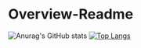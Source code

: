 # Overview-Readme

![Anurag's GitHub stats](https://github-readme-stats.vercel.app/api?username=IgorTrifunovic&count_private=true)
[![Top Langs](https://github-readme-stats.vercel.app/api/top-langs/?username=IgorTrifunovic&langs_count=8&count_private=true)](https://github.com/IgorTrifunovic/github-readme-stats)
